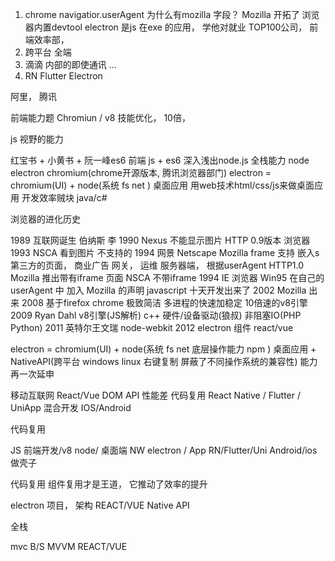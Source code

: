 1.  chrome navigatior.userAgent 为什么有mozilla 字段？
    Mozilla 开拓了 浏览器内置devtool
electron 是js 在exe 的应用， 学他对就业 TOP100公司，
前端效率部， 
1. 跨平台  全端 
2. 滴滴 内部的即使通讯  ... 
3. RN Flutter Electron 

阿里， 腾讯

前端能力题 
Chromiun / v8  技能优化， 10倍，

js 视野的能力

红宝书 + 小黄书 + 阮一峰es6 前端 js + es6
深入浅出node.js 全栈能力 node
electron   chromium(chrome开源版本, 腾讯浏览器部门)
electron = chromium(UI) + node(系统 fs net ) 桌面应用
用web技术html/css/js来做桌面应用 开发效率贼块  java/c#

浏览器的进化历史 

1989 互联网诞生 伯纳斯 李
1990 Nexus  不能显示图片 HTTP 0.9版本 浏览器
1993 NSCA   看到图片  不支持的
1994 网景   Netscape Mozilla
    frame 支持   嵌入s第三方的页面， 商业广告
    网关， 运维
    服务器端， 根据userAgent HTTP1.0   Mozilla 推出带有iframe 页面
    NSCA 不带iframe
1994 IE 浏览器 Win95    在自己的userAgent 中 加入 Mozilla 的声明
    javascript 十天开发出来了
2002 Mozilla 出来
2008 基于firefox   chrome 极致简洁 多进程的快速加稳定  10倍速的v8引擎
2009 Ryan Dahl v8引擎(JS解析) c++ 硬件/设备驱动(狼叔) 非阻塞IO(PHP Python)
2011 英特尔王文瑞 node-webkit
2012 electron   组件   react/vue 


electron = chromium(UI) + node(系统 fs net 底层操作能力 npm ) 桌面应用  + NativeAPI(跨平台   windows  linux  右键复制 屏蔽了不同操作系统的兼容性)  能力再一次延申 

移动互联网
React/Vue   DOM API 性能差   代码复用
React Native / Flutter / UniApp   混合开发  IOS/Android


代码复用            

JS  前端开发/v8 node/ 桌面端 NW electron / App  RN/Flutter/Uni    Android/ios 做壳子

代码复用 组件复用才是王道， 它推动了效率的提升



electron 项目， 架构
    REACT/VUE
    Native  API

全栈

mvc    B/S
MVVM   REACT/VUE